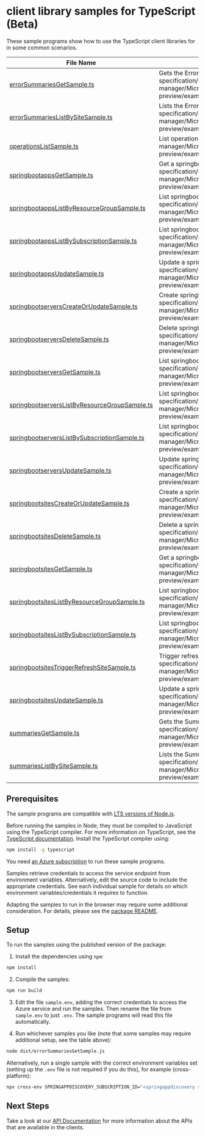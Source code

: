 # client library samples for TypeScript (Beta)

These sample programs show how to use the TypeScript client libraries for in some common scenarios.

| **File Name**                                                                               | **Description**                                                                                                                                                                                                                                   |
| ------------------------------------------------------------------------------------------- | ------------------------------------------------------------------------------------------------------------------------------------------------------------------------------------------------------------------------------------------------- |
| [errorSummariesGetSample.ts][errorsummariesgetsample]                                       | Gets the ErrorSummaries resource. x-ms-original-file: specification/offazurespringboot/resource-manager/Microsoft.OffAzureSpringBoot/preview/2023-01-01-preview/examples/ErrorSummaries_Get_MaximumSet_Gen.json                                   |
| [errorSummariesListBySiteSample.ts][errorsummarieslistbysitesample]                         | Lists the ErrorSummaries resource in springbootsites. x-ms-original-file: specification/offazurespringboot/resource-manager/Microsoft.OffAzureSpringBoot/preview/2023-01-01-preview/examples/ErrorSummaries_ListBySite_MaximumSet_Gen.json        |
| [operationsListSample.ts][operationslistsample]                                             | List operations. x-ms-original-file: specification/offazurespringboot/resource-manager/Microsoft.OffAzureSpringBoot/preview/2023-01-01-preview/examples/Operations_List_MaximumSet_Gen.json                                                       |
| [springbootappsGetSample.ts][springbootappsgetsample]                                       | Get a springbootapps resource. x-ms-original-file: specification/offazurespringboot/resource-manager/Microsoft.OffAzureSpringBoot/preview/2023-01-01-preview/examples/springbootapps_Get_MaximumSet_Gen.json                                      |
| [springbootappsListByResourceGroupSample.ts][springbootappslistbyresourcegroupsample]       | List springbootapps resource by resourceGroup x-ms-original-file: specification/offazurespringboot/resource-manager/Microsoft.OffAzureSpringBoot/preview/2023-01-01-preview/examples/springbootapps_ListByResourceGroup_MaximumSet_Gen.json       |
| [springbootappsListBySubscriptionSample.ts][springbootappslistbysubscriptionsample]         | List springbootapps resource by subscription x-ms-original-file: specification/offazurespringboot/resource-manager/Microsoft.OffAzureSpringBoot/preview/2023-01-01-preview/examples/springbootapps_ListBySubscription_MaximumSet_Gen.json         |
| [springbootappsUpdateSample.ts][springbootappsupdatesample]                                 | Update a springbootapps resource. x-ms-original-file: specification/offazurespringboot/resource-manager/Microsoft.OffAzureSpringBoot/preview/2023-01-01-preview/examples/springbootapps_Update_MaximumSet_Gen.json                                |
| [springbootserversCreateOrUpdateSample.ts][springbootserverscreateorupdatesample]           | Create springbootservers resource. x-ms-original-file: specification/offazurespringboot/resource-manager/Microsoft.OffAzureSpringBoot/preview/2023-01-01-preview/examples/springbootservers_CreateOrUpdate_MaximumSet_Gen.json                    |
| [springbootserversDeleteSample.ts][springbootserversdeletesample]                           | Delete springbootservers resource. x-ms-original-file: specification/offazurespringboot/resource-manager/Microsoft.OffAzureSpringBoot/preview/2023-01-01-preview/examples/springbootservers_Delete_MaximumSet_Gen.json                            |
| [springbootserversGetSample.ts][springbootserversgetsample]                                 | List springbootservers resource. x-ms-original-file: specification/offazurespringboot/resource-manager/Microsoft.OffAzureSpringBoot/preview/2023-01-01-preview/examples/springbootservers_Get_MaximumSet_Gen.json                                 |
| [springbootserversListByResourceGroupSample.ts][springbootserverslistbyresourcegroupsample] | List springbootservers resource by resourceGroup x-ms-original-file: specification/offazurespringboot/resource-manager/Microsoft.OffAzureSpringBoot/preview/2023-01-01-preview/examples/springbootservers_ListByResourceGroup_MaximumSet_Gen.json |
| [springbootserversListBySubscriptionSample.ts][springbootserverslistbysubscriptionsample]   | List springbootservers resource by subscription x-ms-original-file: specification/offazurespringboot/resource-manager/Microsoft.OffAzureSpringBoot/preview/2023-01-01-preview/examples/springbootservers_ListBySubscription_MaximumSet_Gen.json   |
| [springbootserversUpdateSample.ts][springbootserversupdatesample]                           | Update springbootservers resource. x-ms-original-file: specification/offazurespringboot/resource-manager/Microsoft.OffAzureSpringBoot/preview/2023-01-01-preview/examples/springbootservers_Update_MaximumSet_Gen.json                            |
| [springbootsitesCreateOrUpdateSample.ts][springbootsitescreateorupdatesample]               | Create a springbootsites resource. x-ms-original-file: specification/offazurespringboot/resource-manager/Microsoft.OffAzureSpringBoot/preview/2023-01-01-preview/examples/springbootsites_CreateOrUpdate_MaximumSet_Gen.json                      |
| [springbootsitesDeleteSample.ts][springbootsitesdeletesample]                               | Delete a springbootsites resource. x-ms-original-file: specification/offazurespringboot/resource-manager/Microsoft.OffAzureSpringBoot/preview/2023-01-01-preview/examples/springbootsites_Delete_MaximumSet_Gen.json                              |
| [springbootsitesGetSample.ts][springbootsitesgetsample]                                     | Get a springbootsites resource. x-ms-original-file: specification/offazurespringboot/resource-manager/Microsoft.OffAzureSpringBoot/preview/2023-01-01-preview/examples/springbootsites_Get_MaximumSet_Gen.json                                    |
| [springbootsitesListByResourceGroupSample.ts][springbootsiteslistbyresourcegroupsample]     | List springbootsites resource by resourceGroup. x-ms-original-file: specification/offazurespringboot/resource-manager/Microsoft.OffAzureSpringBoot/preview/2023-01-01-preview/examples/springbootsites_ListByResourceGroup_MaximumSet_Gen.json    |
| [springbootsitesListBySubscriptionSample.ts][springbootsiteslistbysubscriptionsample]       | List springbootsites resource by subscription x-ms-original-file: specification/offazurespringboot/resource-manager/Microsoft.OffAzureSpringBoot/preview/2023-01-01-preview/examples/springbootsites_ListBySubscription_MaximumSet_Gen.json       |
| [springbootsitesTriggerRefreshSiteSample.ts][springbootsitestriggerrefreshsitesample]       | Trigger refresh springbootsites action x-ms-original-file: specification/offazurespringboot/resource-manager/Microsoft.OffAzureSpringBoot/preview/2023-01-01-preview/examples/springbootsites_TriggerRefreshSite_MaximumSet_Gen.json              |
| [springbootsitesUpdateSample.ts][springbootsitesupdatesample]                               | Update a springbootsites resource. x-ms-original-file: specification/offazurespringboot/resource-manager/Microsoft.OffAzureSpringBoot/preview/2023-01-01-preview/examples/springbootsites_Update_MaximumSet_Gen.json                              |
| [summariesGetSample.ts][summariesgetsample]                                                 | Gets the Summaries resource. x-ms-original-file: specification/offazurespringboot/resource-manager/Microsoft.OffAzureSpringBoot/preview/2023-01-01-preview/examples/Summaries_Get_MaximumSet_Gen.json                                             |
| [summariesListBySiteSample.ts][summarieslistbysitesample]                                   | Lists the Summaries resource in springbootsites. x-ms-original-file: specification/offazurespringboot/resource-manager/Microsoft.OffAzureSpringBoot/preview/2023-01-01-preview/examples/Summaries_ListBySite_MaximumSet_Gen.json                  |

## Prerequisites

The sample programs are compatible with [LTS versions of Node.js](https://github.com/nodejs/release#release-schedule).

Before running the samples in Node, they must be compiled to JavaScript using the TypeScript compiler. For more information on TypeScript, see the [TypeScript documentation][typescript]. Install the TypeScript compiler using:

```bash
npm install -g typescript
```

You need [an Azure subscription][freesub] to run these sample programs.

Samples retrieve credentials to access the service endpoint from environment variables. Alternatively, edit the source code to include the appropriate credentials. See each individual sample for details on which environment variables/credentials it requires to function.

Adapting the samples to run in the browser may require some additional consideration. For details, please see the [package README][package].

## Setup

To run the samples using the published version of the package:

1. Install the dependencies using `npm`:

```bash
npm install
```

2. Compile the samples:

```bash
npm run build
```

3. Edit the file `sample.env`, adding the correct credentials to access the Azure service and run the samples. Then rename the file from `sample.env` to just `.env`. The sample programs will read this file automatically.

4. Run whichever samples you like (note that some samples may require additional setup, see the table above):

```bash
node dist/errorSummariesGetSample.js
```

Alternatively, run a single sample with the correct environment variables set (setting up the `.env` file is not required if you do this), for example (cross-platform):

```bash
npx cross-env SPRINGAPPDISCOVERY_SUBSCRIPTION_ID="<springappdiscovery subscription id>" SPRINGAPPDISCOVERY_RESOURCE_GROUP="<springappdiscovery resource group>" node dist/errorSummariesGetSample.js
```

## Next Steps

Take a look at our [API Documentation][apiref] for more information about the APIs that are available in the clients.

[errorsummariesgetsample]: https://github.com/Azure/azure-sdk-for-js/blob/main/sdk/springappdiscovery/arm-springappdiscovery/samples/v1-beta/typescript/src/errorSummariesGetSample.ts
[errorsummarieslistbysitesample]: https://github.com/Azure/azure-sdk-for-js/blob/main/sdk/springappdiscovery/arm-springappdiscovery/samples/v1-beta/typescript/src/errorSummariesListBySiteSample.ts
[operationslistsample]: https://github.com/Azure/azure-sdk-for-js/blob/main/sdk/springappdiscovery/arm-springappdiscovery/samples/v1-beta/typescript/src/operationsListSample.ts
[springbootappsgetsample]: https://github.com/Azure/azure-sdk-for-js/blob/main/sdk/springappdiscovery/arm-springappdiscovery/samples/v1-beta/typescript/src/springbootappsGetSample.ts
[springbootappslistbyresourcegroupsample]: https://github.com/Azure/azure-sdk-for-js/blob/main/sdk/springappdiscovery/arm-springappdiscovery/samples/v1-beta/typescript/src/springbootappsListByResourceGroupSample.ts
[springbootappslistbysubscriptionsample]: https://github.com/Azure/azure-sdk-for-js/blob/main/sdk/springappdiscovery/arm-springappdiscovery/samples/v1-beta/typescript/src/springbootappsListBySubscriptionSample.ts
[springbootappsupdatesample]: https://github.com/Azure/azure-sdk-for-js/blob/main/sdk/springappdiscovery/arm-springappdiscovery/samples/v1-beta/typescript/src/springbootappsUpdateSample.ts
[springbootserverscreateorupdatesample]: https://github.com/Azure/azure-sdk-for-js/blob/main/sdk/springappdiscovery/arm-springappdiscovery/samples/v1-beta/typescript/src/springbootserversCreateOrUpdateSample.ts
[springbootserversdeletesample]: https://github.com/Azure/azure-sdk-for-js/blob/main/sdk/springappdiscovery/arm-springappdiscovery/samples/v1-beta/typescript/src/springbootserversDeleteSample.ts
[springbootserversgetsample]: https://github.com/Azure/azure-sdk-for-js/blob/main/sdk/springappdiscovery/arm-springappdiscovery/samples/v1-beta/typescript/src/springbootserversGetSample.ts
[springbootserverslistbyresourcegroupsample]: https://github.com/Azure/azure-sdk-for-js/blob/main/sdk/springappdiscovery/arm-springappdiscovery/samples/v1-beta/typescript/src/springbootserversListByResourceGroupSample.ts
[springbootserverslistbysubscriptionsample]: https://github.com/Azure/azure-sdk-for-js/blob/main/sdk/springappdiscovery/arm-springappdiscovery/samples/v1-beta/typescript/src/springbootserversListBySubscriptionSample.ts
[springbootserversupdatesample]: https://github.com/Azure/azure-sdk-for-js/blob/main/sdk/springappdiscovery/arm-springappdiscovery/samples/v1-beta/typescript/src/springbootserversUpdateSample.ts
[springbootsitescreateorupdatesample]: https://github.com/Azure/azure-sdk-for-js/blob/main/sdk/springappdiscovery/arm-springappdiscovery/samples/v1-beta/typescript/src/springbootsitesCreateOrUpdateSample.ts
[springbootsitesdeletesample]: https://github.com/Azure/azure-sdk-for-js/blob/main/sdk/springappdiscovery/arm-springappdiscovery/samples/v1-beta/typescript/src/springbootsitesDeleteSample.ts
[springbootsitesgetsample]: https://github.com/Azure/azure-sdk-for-js/blob/main/sdk/springappdiscovery/arm-springappdiscovery/samples/v1-beta/typescript/src/springbootsitesGetSample.ts
[springbootsiteslistbyresourcegroupsample]: https://github.com/Azure/azure-sdk-for-js/blob/main/sdk/springappdiscovery/arm-springappdiscovery/samples/v1-beta/typescript/src/springbootsitesListByResourceGroupSample.ts
[springbootsiteslistbysubscriptionsample]: https://github.com/Azure/azure-sdk-for-js/blob/main/sdk/springappdiscovery/arm-springappdiscovery/samples/v1-beta/typescript/src/springbootsitesListBySubscriptionSample.ts
[springbootsitestriggerrefreshsitesample]: https://github.com/Azure/azure-sdk-for-js/blob/main/sdk/springappdiscovery/arm-springappdiscovery/samples/v1-beta/typescript/src/springbootsitesTriggerRefreshSiteSample.ts
[springbootsitesupdatesample]: https://github.com/Azure/azure-sdk-for-js/blob/main/sdk/springappdiscovery/arm-springappdiscovery/samples/v1-beta/typescript/src/springbootsitesUpdateSample.ts
[summariesgetsample]: https://github.com/Azure/azure-sdk-for-js/blob/main/sdk/springappdiscovery/arm-springappdiscovery/samples/v1-beta/typescript/src/summariesGetSample.ts
[summarieslistbysitesample]: https://github.com/Azure/azure-sdk-for-js/blob/main/sdk/springappdiscovery/arm-springappdiscovery/samples/v1-beta/typescript/src/summariesListBySiteSample.ts
[apiref]: https://docs.microsoft.com/javascript/api/@azure/arm-springappdiscovery?view=azure-node-preview
[freesub]: https://azure.microsoft.com/free/
[package]: https://github.com/Azure/azure-sdk-for-js/tree/main/sdk/springappdiscovery/arm-springappdiscovery/README.md
[typescript]: https://www.typescriptlang.org/docs/home.html
